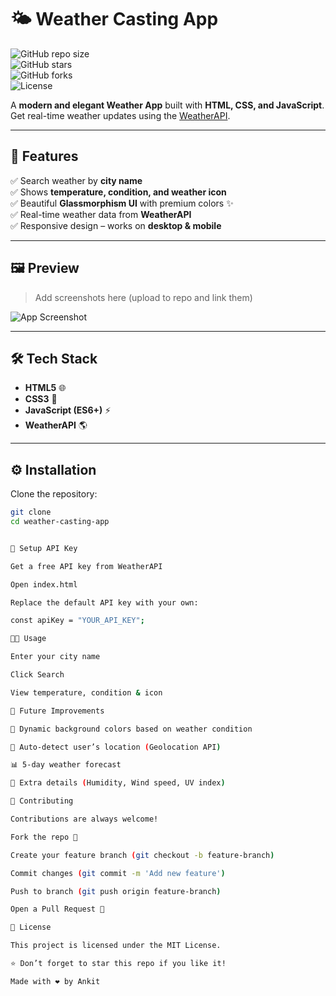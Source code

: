 # 🌤️ Weather Casting App  

![GitHub repo size](https://img.shields.io/github/repo-size/your-username/weather-casting-app?color=00c7b7&style=for-the-badge)  
![GitHub stars](https://img.shields.io/github/stars/your-username/weather-casting-app?color=ffdd00&style=for-the-badge)  
![GitHub forks](https://img.shields.io/github/forks/your-username/weather-casting-app?color=ff758c&style=for-the-badge)  
![License](https://img.shields.io/github/license/your-username/weather-casting-app?color=blueviolet&style=for-the-badge)  

A **modern and elegant Weather App** built with **HTML, CSS, and JavaScript**.  
Get real-time weather updates using the [WeatherAPI](https://www.weatherapi.com/).  

---

## 🚀 Features  
✅ Search weather by **city name**  
✅ Shows **temperature, condition, and weather icon**  
✅ Beautiful **Glassmorphism UI** with premium colors ✨  
✅ Real-time weather data from **WeatherAPI**  
✅ Responsive design – works on **desktop & mobile**  

---

## 🖼️ Preview  

> Add screenshots here (upload to repo and link them)  

![App Screenshot](screenshot.png)  

---

## 🛠️ Tech Stack  
- **HTML5** 🌐  
- **CSS3** 🎨  
- **JavaScript (ES6+)** ⚡  
- **WeatherAPI** 🌎  

---

## ⚙️ Installation  

Clone the repository:  
```bash
git clone 
cd weather-casting-app


🔑 Setup API Key

Get a free API key from WeatherAPI

Open index.html

Replace the default API key with your own:

const apiKey = "YOUR_API_KEY";

👨‍💻 Usage

Enter your city name

Click Search

View temperature, condition & icon

🌟 Future Improvements

🌈 Dynamic background colors based on weather condition

📍 Auto-detect user’s location (Geolocation API)

📊 5-day weather forecast

💨 Extra details (Humidity, Wind speed, UV index)

🤝 Contributing

Contributions are always welcome!

Fork the repo 🍴

Create your feature branch (git checkout -b feature-branch)

Commit changes (git commit -m 'Add new feature')

Push to branch (git push origin feature-branch)

Open a Pull Request 🚀

📜 License

This project is licensed under the MIT License.

⭐ Don’t forget to star this repo if you like it!

Made with ❤️ by Ankit




